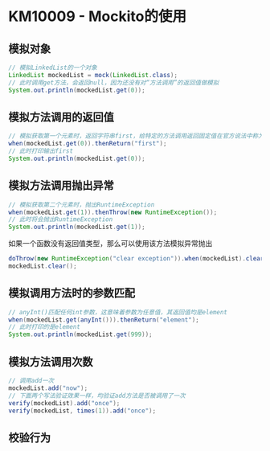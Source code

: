 # KM10009 - Mockito的使用

## 模拟对象

```java
// 模拟LinkedList的一个对象
LinkedList mockedList = mock(LinkedList.class);
// 此时调用get方法，会返回null，因为还没有对“方法调用”的返回值做模拟
System.out.println(mockedList.get(0));
```

## 模拟方法调用的返回值

```java
// 模拟获取第一个元素时，返回字符串first，给特定的方法调用返回固定值在官方说法中称为stub。
when(mockedList.get(0)).thenReturn("first");
// 此时打印输出first
System.out.println(mockedList.get(0));
```

## 模拟方法调用抛出异常

```java
// 模拟获取第二个元素时，抛出RuntimeException
when(mockedList.get(1)).thenThrow(new RuntimeException());
// 此时将会抛出RuntimeException
System.out.println(mockedList.get(1));
```

如果一个函数没有返回值类型，那么可以使用该方法模拟异常抛出

```java
doThrow(new RuntimeException("clear exception")).when(mockedList).clear();
mockedList.clear();
```

## 模拟调用方法时的参数匹配

```java
// anyInt()匹配任何int参数，这意味着参数为任意值，其返回值均是element
when(mockedList.get(anyInt())).thenReturn("element");
// 此时打印的是element
System.out.println(mockedList.get(999));
```

## 模拟方法调用次数

```java
// 调用add一次
mockedList.add("now");
// 下面两个写法验证效果一样，均验证add方法是否被调用了一次
verify(mockedList).add("once");
verify(mockedList, times(1)).add("once");
```

## 校验行为

```

```



